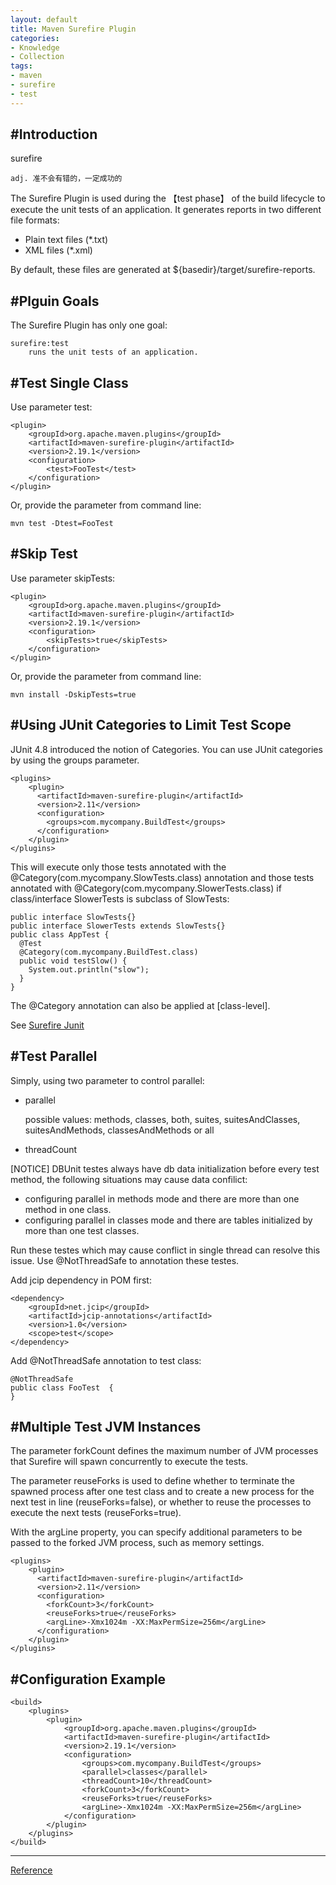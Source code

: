 ```yaml
---
layout: default
title: Maven Surefire Plugin
categories:
- Knowledge
- Collection
tags:
- maven
- surefire
- test
---
```

#Introduction
-----------------------------
surefire

	adj. 准不会有错的，一定成功的

The Surefire Plugin is used during the 【test phase】 of the build lifecycle to execute the unit tests of an application. 
It generates reports in two different file formats:

* Plain text files (*.txt)
* XML files (*.xml)

By default, these files are generated at ${basedir}/target/surefire-reports.


#Plguin Goals
-----------------------------
The Surefire Plugin has only one goal:

	surefire:test 
		runs the unit tests of an application.

#Test Single Class
-----------------------------
Use parameter test:
 
	<plugin>
		<groupId>org.apache.maven.plugins</groupId>
		<artifactId>maven-surefire-plugin</artifactId>
		<version>2.19.1</version>
		<configuration>
			<test>FooTest</test>
		</configuration>
	</plugin>

Or, provide the parameter from command line:

	mvn test -Dtest=FooTest

#Skip Test
-----------------------------
Use parameter skipTests:

	<plugin>
		<groupId>org.apache.maven.plugins</groupId>
		<artifactId>maven-surefire-plugin</artifactId>
		<version>2.19.1</version>
		<configuration>
			<skipTests>true</skipTests>
		</configuration>
	</plugin>

Or, provide the parameter from command line:

	mvn install -DskipTests=true

#Using JUnit Categories to Limit Test Scope
-----------------------------
JUnit 4.8 introduced the notion of Categories. You can use JUnit categories by using the groups parameter.

	<plugins>
	    <plugin>
	      <artifactId>maven-surefire-plugin</artifactId>
	      <version>2.11</version>
	      <configuration>
	        <groups>com.mycompany.BuildTest</groups>
	      </configuration>
	    </plugin>
	</plugins>

This will execute only those tests annotated with the @Category(com.mycompany.SlowTests.class) annotation and those tests annotated with @Category(com.mycompany.SlowerTests.class) if class/interface SlowerTests is subclass of SlowTests:

    public interface SlowTests{}
    public interface SlowerTests extends SlowTests{}
    public class AppTest {
      @Test
      @Category(com.mycompany.BuildTest.class)
      public void testSlow() {
        System.out.println("slow");
      }
    }
The @Category annotation can also be applied at [class-level].

See [Surefire Junit]

#Test Parallel
-----------------------------

Simply, using two parameter to control parallel:

* parallel
   
	possible values: methods, classes, both, suites, suitesAndClasses, suitesAndMethods, classesAndMethods or all

* threadCount


[NOTICE] DBUnit testes always have db data initialization before every test method, the following situations may cause data confilict:

* configuring parallel in methods mode and there are more than one method in one class.
* configuring parallel in classes mode and there are tables initialized by more than one test classes.

Run these testes which may cause conflict in single thread can resolve this issue. Use @NotThreadSafe to annotation these testes.

Add jcip dependency in POM first:

	<dependency>
		<groupId>net.jcip</groupId>
		<artifactId>jcip-annotations</artifactId>
		<version>1.0</version>
		<scope>test</scope>
	</dependency>

Add @NotThreadSafe annotation to test class:

	@NotThreadSafe
	public class FooTest  {
	}

#Multiple Test JVM Instances
-----------------------------
The parameter forkCount defines the maximum number of JVM processes that Surefire will spawn concurrently to execute the tests. 

The parameter reuseForks is used to define whether to terminate the spawned process after one test class and to create a new process for the next test in line (reuseForks=false), or whether to reuse the processes to execute the next tests (reuseForks=true).

With the argLine property, you can specify additional parameters to be passed to the forked JVM process, such as memory settings. 

	<plugins>
	    <plugin>
	      <artifactId>maven-surefire-plugin</artifactId>
	      <version>2.11</version>
	      <configuration>
	        <forkCount>3</forkCount>
	        <reuseForks>true</reuseForks>
	        <argLine>-Xmx1024m -XX:MaxPermSize=256m</argLine>
	      </configuration>
	    </plugin>
	</plugins>

#Configuration Example
-----------------------------
	<build>
		<plugins>
			<plugin>
				<groupId>org.apache.maven.plugins</groupId>
				<artifactId>maven-surefire-plugin</artifactId>
				<version>2.19.1</version>
				<configuration>
	        		<groups>com.mycompany.BuildTest</groups>
					<parallel>classes</parallel>
          			<threadCount>10</threadCount>
			        <forkCount>3</forkCount>
			        <reuseForks>true</reuseForks>
			        <argLine>-Xmx1024m -XX:MaxPermSize=256m</argLine>
				</configuration>
			</plugin>
		</plugins>
	</build>



------------------
[Reference]

[reference]: https://maven.apache.org/surefire/maven-surefire-plugin/
[Surefire Junit]: https://maven.apache.org/surefire/maven-surefire-plugin/examples/junit.html